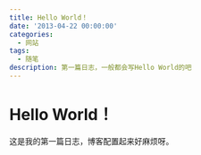 ```yaml
---
title: Hello World！
date: '2013-04-22 00:00:00'
categories:
  - 网站
tags:
  - 随笔
description: 第一篇日志，一般都会写Hello World的吧
---
```


# Hello World！

这是我的第一篇日志，博客配置起来好麻烦呀。
